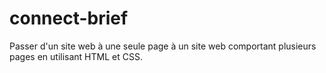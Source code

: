 # connect-brief
Passer d'un site web à une seule page à un site web comportant plusieurs pages en utilisant HTML et CSS.
